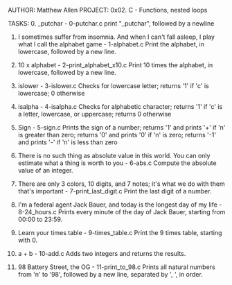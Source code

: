 AUTHOR: Matthew Allen
PROJECT: 0x02. C - Functions, nested loops

TASKS:
0. _putchar - 0-putchar.c
	print "_putchar", followed by a newline

1. I sometimes suffer from insomnia. And when I can't fall asleep, I play what I call the alphabet game - 1-alphabet.c
	Print the alphabet, in lowercase, followed by a new line.

2. 10 x alphabet - 2-print_alphabet_x10.c
	Print 10 times the alphabet, in lowercase, followed by a new line.

3. islower - 3-islower.c
	Checks for lowercase letter; returns '1' if 'c' is lowercase; 0
	otherwise

4. isalpha - 4-isalpha.c
	Checks for alphabetic character; returns '1' if 'c' is a letter,
	lowercase, or uppercase; returns 0 otherwise

5. Sign - 5-sign.c
	Prints the sign of a number; returns '1' and prints '+' if 'n' is
	greater than zero; returns '0' and prints '0' if 'n' is zero;
	returns '-1' and prints '-' if 'n' is less than zero

6. There is no such thing as absolute value in this world. You can only estimate what a thing is worth to you - 6-abs.c
	Compute the absolute value of an integer.

7. There are only 3 colors, 10 digits, and 7 notes; it's what we do with them that's important - 7-print_last_digit.c
	Print the last digit of a number.

8. I'm a federal agent Jack Bauer, and today is the longest day of my life - 8-24_hours.c
	Prints every minute of the day of Jack Bauer, starting from 00:00 to
	23:59.

9. Learn your times table - 9-times_table.c
	Print the 9 times table, starting with 0.

10. a + b - 10-add.c
	Adds two integers and returns the results.

11. 98 Battery Street, the OG - 11-print_to_98.c
	Prints all natural numbers from 'n' to '98', followed by a new line,
	separated by ', ', in order.
